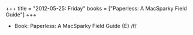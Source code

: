 +++
title = "2012-05-25: Friday"
books = ["Paperless: A MacSparky Field Guide"]
+++


* Book: Paperless: A MacSparky Field Guide {E} /f/
